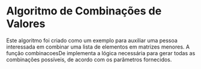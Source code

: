 # Algoritmo de Combinações de Valores

Este algoritmo foi criado como um exemplo para auxiliar uma pessoa interessada em combinar uma lista de elementos em matrizes menores. A função combinacoesDe implementa a lógica necessária para gerar todas as combinações possíveis, de acordo com os parâmetros fornecidos.
